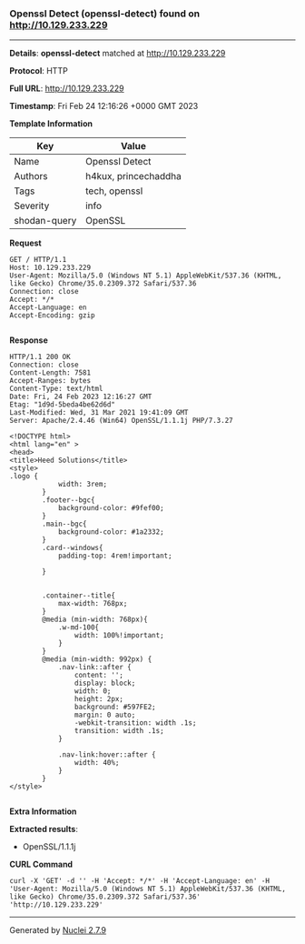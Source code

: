 ### Openssl Detect (openssl-detect) found on http://10.129.233.229
---
**Details**: **openssl-detect**  matched at http://10.129.233.229

**Protocol**: HTTP

**Full URL**: http://10.129.233.229

**Timestamp**: Fri Feb 24 12:16:26 +0000 GMT 2023

**Template Information**

| Key | Value |
|---|---|
| Name | Openssl Detect |
| Authors | h4kux, princechaddha |
| Tags | tech, openssl |
| Severity | info |
| shodan-query | OpenSSL |

**Request**
```http
GET / HTTP/1.1
Host: 10.129.233.229
User-Agent: Mozilla/5.0 (Windows NT 5.1) AppleWebKit/537.36 (KHTML, like Gecko) Chrome/35.0.2309.372 Safari/537.36
Connection: close
Accept: */*
Accept-Language: en
Accept-Encoding: gzip


```

**Response**
```http
HTTP/1.1 200 OK
Connection: close
Content-Length: 7581
Accept-Ranges: bytes
Content-Type: text/html
Date: Fri, 24 Feb 2023 12:16:27 GMT
Etag: "1d9d-5beda4be62d6d"
Last-Modified: Wed, 31 Mar 2021 19:41:09 GMT
Server: Apache/2.4.46 (Win64) OpenSSL/1.1.1j PHP/7.3.27

<!DOCTYPE html>
<html lang="en" >
<head>
<title>Heed Solutions</title> 
<style>
.logo {
            width: 3rem;
        }
        .footer--bgc{
            background-color: #9fef00;
        }
        .main--bgc{
            background-color: #1a2332;
        }
        .card--windows{
            padding-top: 4rem!important;
            
        }

       
        .container--title{
            max-width: 768px;
        }
        @media (min-width: 768px){
            .w-md-100{
                width: 100%!important;
            }
        }
        @media (min-width: 992px) {
            .nav-link::after {
                content: '';
                display: block;
                width: 0;
                height: 2px;
                background: #597FE2;
                margin: 0 auto;
                -webkit-transition: width .1s;
                transition: width .1s;
            }

            .nav-link:hover::after {
                width: 40%;
            }
        }
</style>


```

**Extra Information**

**Extracted results**:

- OpenSSL/1.1.1j



**CURL Command**
```
curl -X 'GET' -d '' -H 'Accept: */*' -H 'Accept-Language: en' -H 'User-Agent: Mozilla/5.0 (Windows NT 5.1) AppleWebKit/537.36 (KHTML, like Gecko) Chrome/35.0.2309.372 Safari/537.36' 'http://10.129.233.229'
```
---
Generated by [Nuclei 2.7.9](https://github.com/projectdiscovery/nuclei)